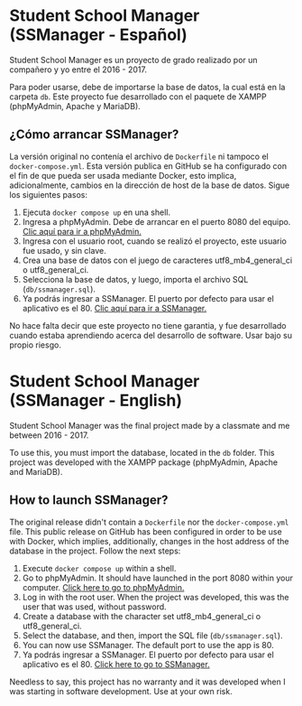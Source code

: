# Student School Manager (SSManager - Español)

Student School Manager es un proyecto de grado realizado por un compañero y yo entre el 2016 - 2017.

Para poder usarse, debe de importarse la base de datos, la cual está en la carpeta `db`. Este proyecto fue desarrollado con el paquete de XAMPP (phpMyAdmin, Apache y MariaDB).

## ¿Cómo arrancar SSManager?

La versión original no contenía el archivo de `Dockerfile` ni tampoco el `docker-compose.yml`. Esta versión publica en GitHub se ha configurado con el fin de que pueda ser usada mediante Docker, esto implica, adicionalmente, cambios en la dirección de host de la base de datos. Sigue los siguientes pasos:

1. Ejecuta `docker compose up` en una shell.
2. Ingresa a phpMyAdmin. Debe de arrancar en el puerto 8080 del equipo. [Clic aquí para ir a phpMyAdmin.](http://localhost:8080)
3. Ingresa con el usuario root, cuando se realizó el proyecto, este usuario fue usado, y sin clave.
4. Crea una base de datos con el juego de caracteres utf8_mb4_general_ci o utf8_general_ci.
5. Selecciona la base de datos, y luego, importa el archivo SQL (`db/ssmanager.sql`).
6. Ya podrás ingresar a SSManager. El puerto por defecto para usar el aplicativo es el 80. [Clic aquí para ir a SSManager.](http://localhost)

No hace falta decir que este proyecto no tiene garantia, y fue desarrollado cuando estaba aprendiendo acerca del desarrollo de software. Usar bajo su propio riesgo.

# Student School Manager (SSManager - English)

Student School Manager was the final project made by a classmate and me between 2016 - 2017.

To use this, you must import the database, located in the `db` folder. This project was developed with the XAMPP package (phpMyAdmin, Apache and MariaDB).

## How to launch SSManager?

The original release didn't contain a `Dockerfile` nor the `docker-compose.yml` file. This public release on GitHub has been configured in order to be use with Docker, which implies, additionally, changes in the host address of the database in the project. Follow the next steps: 

1. Execute `docker compose up` within a shell.
2. Go to phpMyAdmin. It should have launched in the port 8080 within your computer. [Click here to go to phpMyAdmin.](http://localhost:8080)
3. Log in with the root user. When the project was developed, this was the user that was used, without password.
4. Create a database with the character set utf8_mb4_general_ci o utf8_general_ci.
5. Select the database, and then, import the SQL file (`db/ssmanager.sql`).
6. You can now use SSManager. The default port to use the app is 80. 
6. Ya podrás ingresar a SSManager. El puerto por defecto para usar el aplicativo es el 80. [Click here to go to SSManager.](http://localhost)

Needless to say, this project has no warranty and it was developed when I was starting in software development. Use at your own risk.